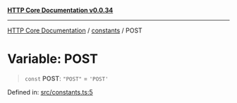 [**HTTP Core Documentation v0.0.34**](../../README.md)

***

[HTTP Core Documentation](../../modules.md) / [constants](../README.md) / POST

# Variable: POST

> `const` **POST**: `"POST"` = `'POST'`

Defined in: [src/constants.ts:5](https://github.com/stonemjs/http-core/blob/424f80742be298e137f118c0e2e80266a8a78f3c/src/constants.ts#L5)
